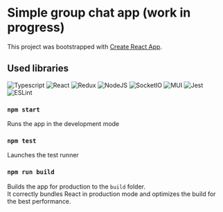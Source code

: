 # Simple group chat app (work in progress)

This project was bootstrapped with [Create React App](https://github.com/facebook/create-react-app).

## Used libraries

![Typescript](https://img.shields.io/badge/-Typescript-000000?style=flat-square&logo=Typescript)
![React](https://img.shields.io/badge/-React-000000?style=flat-square&logo=React)
![Redux](https://img.shields.io/badge/-Redux-000000?style=flat-square&logo=Redux)
![NodeJS](https://img.shields.io/badge/-NodeJS-000000?style=flat-square&logo=Node.js)
![SocketIO](https://img.shields.io/badge/-SocketIO-000000?style=flat-square&logo=socketdotio)
![MUI](https://img.shields.io/badge/-MUI-000000?style=flat-square&logo=MUI)
![Jest](https://img.shields.io/badge/-Jest-000000?style=flat-square&logo=jest)
![ESLint](https://img.shields.io/badge/-ESLint-000000?style=flat-square&logo=eslint)

### `npm start`

Runs the app in the development mode

### `npm test`

Launches the test runner

### `npm run build`

Builds the app for production to the `build` folder.\
It correctly bundles React in production mode and optimizes the build for the best performance.
